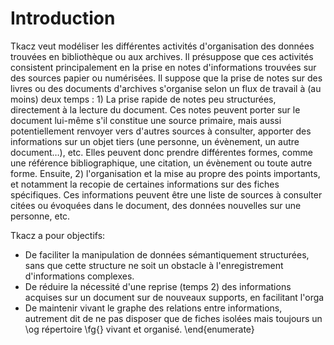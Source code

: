 # Introduction

Tkacz veut modéliser les différentes activités d'organisation des
données trouvées en bibliothèque ou aux archives. Il présuppose que
ces activités consistent principalement en la prise en notes d'informations
trouvées sur des sources papier ou numérisées. Il suppose que la prise
de notes sur des livres ou des documents d'archives s'organise selon
un flux de travail à (au moins) deux temps : 1) La prise rapide de
notes peu structurées, directement à la lecture du document. Ces notes
peuvent porter sur le document lui-même s'il constitue une source
primaire, mais aussi potentiellement renvoyer vers d'autres sources
à consulter, apporter des informations sur un objet tiers (une personne,
un évènement, un autre document…), etc. Elles peuvent donc prendre
différentes formes, comme une référence bibliographique, une citation,
un évènement ou toute autre forme. Ensuite, 2) l'organisation et la
mise au propre des points importants, et notamment la recopie de certaines
informations sur des fiches spécifiques. Ces informations peuvent
être une liste de sources à consulter citées ou évoquées dans le document,
des données nouvelles sur une personne, etc.

Tkacz a pour objectifs:

 * De faciliter la manipulation de données sémantiquement structurées,
sans que cette structure ne soit un obstacle à l'enregistrement d'informations
complexes.
 * De réduire la nécessité d'une reprise (temps 2) des informations acquises
sur un document sur de nouveaux supports, en facilitant l'orga
 * De maintenir vivant le graphe des relations entre informations, autrement
dit de ne pas disposer que de fiches isolées mais toujours un \og répertoire \fg{}
vivant et organisé.
\end{enumerate}
